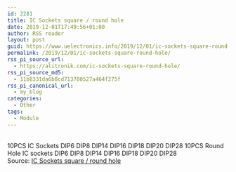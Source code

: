 ```yaml
---
id: 2281
title: IC Sockets square / round hole
date: 2019-12-01T17:49:56+01:00
author: RSS reader
layout: post
guid: https://www.uelectronics.info/2019/12/01/ic-sockets-square-round-hole/
permalink: /2019/12/01/ic-sockets-square-round-hole/
rss_pi_source_url:
  - https://alitronik.com/ic-sockets-square-round-hole/
rss_pi_source_md5:
  - 11b8331da6b8cd713700527a464f275f
rss_pi_canonical_url:
  - my_blog
categories:
  - Other
tags:
  - Module
---
```

</p> 

&#13;  
10PCS IC Sockets DIP6 DIP8 DIP14 DIP16 DIP18 DIP20 DIP28 10PCS Round Hole IC sockets DIP6 DIP8 DIP14 DIP16 DIP18 DIP20 DIP28&#13;  
Source: <a href="https://alitronik.com/ic-sockets-square-round-hole/" target="_blank" rel="noopener noreferrer">IC Sockets square / round hole</a>

</body></html>